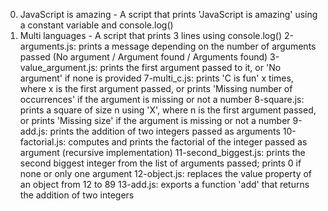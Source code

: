 0. JavaScript is amazing - A script that prints 'JavaScript is amazing' using a constant variable and console.log()
1. Multi languages - A script that prints 3 lines using console.log()
2-arguments.js: prints a message depending on the number of arguments passed (No argument / Argument found / Arguments found)
3-value_argument.js: prints the first argument passed to it, or 'No argument' if none is provided
7-multi_c.js: prints 'C is fun' x times, where x is the first argument passed, or prints 'Missing number of occurrences' if the argument is missing or not a number
8-square.js: prints a square of size n using 'X', where n is the first argument passed, or prints 'Missing size' if the argument is missing or not a number
9-add.js: prints the addition of two integers passed as arguments
10-factorial.js: computes and prints the factorial of the integer passed as argument (recursive implementation)
11-second_biggest.js: prints the second biggest integer from the list of arguments passed; prints 0 if none or only one argument
12-object.js: replaces the value property of an object from 12 to 89
13-add.js: exports a function 'add' that returns the addition of two integers
